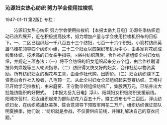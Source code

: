 ### 沁源妇女热心纺织  努力学会使用拉梭机

1947-01-11
第2版()
专栏：

　　沁源妇女热心纺织
    努力学会使用拉梭机
    【本报太岳九日电】沁源冬季纺织运动已热烈展开，近在积极提高技术，努力增加产量与学会使用拉梭机织布的目标下。一、二区已组织起一千八百五十三个纺妇，七百一十六个织妇。小箭村纺织英雄马桂花领导四个纺织小组，三十二个妇女以四架织布机为中心，由各家将花纺成线集体织，技术高的妇女亲手指导。×峪村纺织落后，合作社抓紧组织全村妇女纺织，并规定三项办法：（一）将不会纺织的妇女组织起来分五个组，由合作社聘请技师刘焕娩等三人轮流指导。（二）纺织得又快又好的妇女，合作社给以物资奖励。所有纺织妇女的棉花与工具，由合作社代购，出脚价。（三）妇女纺织赚下工资愿向合作社入股者，八毛顶一元。从此全村妇女全部组织起来竞赛纺织。王境村已开始学习拉梭机，由宋庭窑、王守勤带领组织纺织厂，集股两万元，已培养出大批能纺能织的好把式。
    【本报太岳九日电】浮山、阳城妇女积极纺织支援前线。阳城次营村，妇女组织起来为部队纺花八百五十斤。赚工资布七千二百匹。浮山纺织妇女，在纺织英雄赵美英、陈合意领导下预取军用花二万斤，组织纺织保证部队明夏换季，她们说：“纺织就是参战，不仅要供应前线，并赚利解决自己的穿衣问题。”
